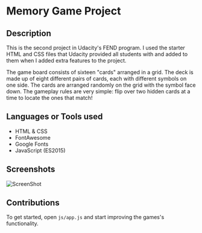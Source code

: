 # Memory Game Project

## Description
This is the second project in Udacity's FEND program. I used the starter HTML and CSS files that Udacity provided all students with and added to them when I added extra features to the project.

The game board consists of sixteen "cards" arranged in a grid. The deck is made up of eight different pairs of cards, each with different symbols on one side. The cards are arranged randomly on the grid with the symbol face down. The gameplay rules are very simple: flip over two hidden cards at a time to locate the ones that match!

## Languages or Tools used
* HTML & CSS
* FontAwesome
* Google Fonts
* JavaScript (ES2015)

## Screenshots
![ScreenShot](https://raw.github.com/ddpetty/Udacity-Memory-Game-Project/master/./images/screenshot.png)

## Contributions
To get started, open `js/app.js` and start improving the games's functionality.




